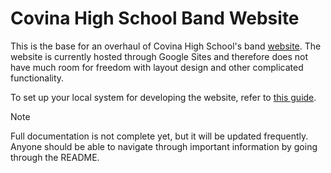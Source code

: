 # Covina High School Band Website
This is the base for an overhaul of Covina High School's band [website](https://www.covinaband.com/). The website is currently hosted through Google Sites and therefore does not have much room for freedom with layout design and other complicated functionality.

To set up your local system for developing the website, refer to [this guide](./articles/DEVELOPMENTSETUP.md).

> [!NOTE]
> Full documentation is not complete yet, but it will be updated frequently. Anyone should be able to navigate through important information by going through the README.
